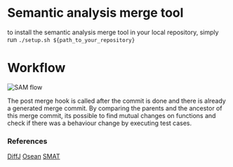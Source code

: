 # Semantic analysis merge tool

to install the semantic analysis merge tool in your local repository, simply run
`./setup.sh ${path_to_your_repository}`

# Workflow

![SAM flow](https://i.imgur.com/N2GQRHL.png)

The post merge hook is called after the commit is done and there is already a generated merge commit.
By comparing the parents and the ancestor of this merge commit, its possible to find mutual changes on functions and check if there was a behaviour change by executing test cases.

### References
[DiffJ](https://github.com/jpace/diffj)
[Osean](https://github.com/leusonmario/OSean.EX)
[SMAT](https://github.com/leusonmario/SMAT)
